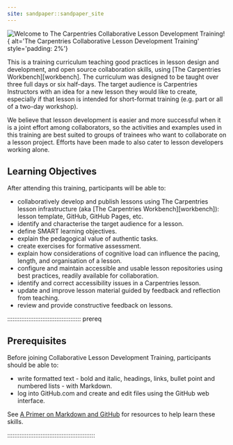 ```yaml
---
site: sandpaper::sandpaper_site
---
```



![Welcome to The Carpentries Collaborative Lesson Development Training!
](episodes/fig/CLDT-hex-sticker.png){
alt='The Carpentries Collaborative Lesson Development Training'
style='padding: 2%'}

This is a training curriculum teaching good practices in lesson design and development,
and open source collaboration skills, using [The Carpentries Workbench][workbench]. 
The curriculum was designed to be taught over three full days or six half-days.
The target audience is Carpentries Instructors with an idea for a new lesson 
they would like to create,
especially if that lesson is intended for short-format training
(e.g. part or all of a two-day workshop).

We believe that lesson development is easier and more successful when it is
a joint effort among collaborators, 
so the activities and examples used in this training are best suited to groups
of trainees who want to collaborate on a lesson project.
Efforts have been made to also cater to lesson developers working alone.


## Learning Objectives

After attending this training, participants will be able to:

- collaboratively develop and publish lessons using The Carpentries lesson infrastructure 
  (aka [The Carpentries Workbench][workbench]):
  lesson template, GitHub, GitHub Pages, etc.
- identify and characterise the target audience for a lesson.
- define SMART learning objectives.
- explain the pedagogical value of authentic tasks.
- create exercises for formative assessment.
- explain how considerations of cognitive load can influence the pacing,
  length, and organisation of a lesson.
- configure and maintain accessible and usable lesson repositories using best practices,
  readily available for collaboration.
- identify and correct accessibility issues in a Carpentries lesson.
- update and improve lesson material guided by feedback and reflection from teaching.
- review and provide constructive feedback on lessons.


::::::::::::::::::::::::::::::::::::::::::  prereq

## Prerequisites

Before joining Collaborative Lesson Development Training, participants should be able to:

- write formatted text - bold and italic, headings, links, bullet point and numbered lists - with Markdown.
- log into GitHub.com and create and edit files using the GitHub web interface.

See [A Primer on Markdown and GitHub](learners/markdown-github-primer.md) for resources to help learn these skills.


::::::::::::::::::::::::::::::::::::::::::::::::::

